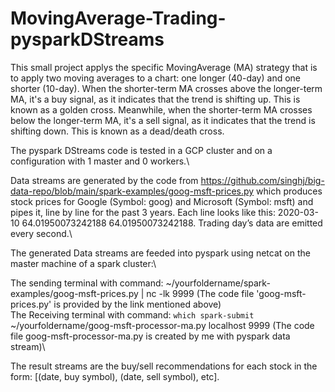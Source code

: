# MovingAverage-Trading-pysparkDStreams
This small project applys the specific MovingAverage (MA) strategy that is to apply two moving averages to a chart: one longer (40-day) and one shorter (10-day). When the shorter-term MA crosses above the longer-term MA, it's a buy signal, as it indicates that the trend is shifting up. This is known as a golden cross. Meanwhile, when the shorter-term MA crosses below the longer-term MA, it's a sell signal, as it indicates that the trend is shifting down. This is known as a dead/death cross.

The pyspark DStreams code is tested in a GCP cluster and on a configuration with 1 master and 0 workers.\

Data streams are generated by the code from https://github.com/singhj/big-data-repo/blob/main/spark-examples/goog-msft-prices.py which produces stock prices for Google (Symbol: goog) and Microsoft (Symbol: msft) and pipes it, line by line for the past 3 years. Each line looks like this: 2020-03-10 64.01950073242188 64.01950073242188. Trading day’s data are emitted every second.\

The generated Data streams are feeded into pyspark using netcat on the master machine of a spark cluster:\

The sending terminal with command: ~/yourfoldername/spark-examples/goog-msft-prices.py | nc -lk 9999 (The code file 'goog-msft-prices.py' is provided by the link mentioned above)\
The Receiving terminal with command: `which spark-submit` ~/yourfoldername/goog-msft-processor-ma.py localhost 9999 (The code file goog-msft-processor-ma.py is created by me with pyspark data stream)\

The result streams are the buy/sell recommendations for each stock in the form: [(date, buy symbol), (date, sell symbol), etc].
